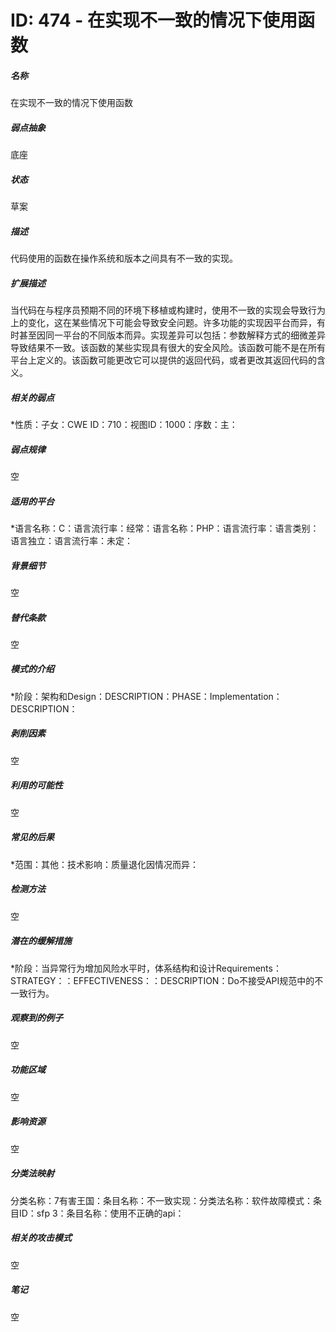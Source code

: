 # ID: 474 - 在实现不一致的情况下使用函数
<h5>名称</h5>在实现不一致的情况下使用函数
<h5>弱点抽象</h5>底座
<h5>状态</h5>草案
<h5>描述</h5>代码使用的函数在操作系统和版本之间具有不一致的实现。
<h5>扩展描述</h5>当代码在与程序员预期不同的环境下移植或构建时，使用不一致的实现会导致行为上的变化，这在某些情况下可能会导致安全问题。许多功能的实现因平台而异，有时甚至因同一平台的不同版本而异。实现差异可以包括：参数解释方式的细微差异导致结果不一致。该函数的某些实现具有很大的安全风险。该函数可能不是在所有平台上定义的。该函数可能更改它可以提供的返回代码，或者更改其返回代码的含义。
<h5>相关的弱点</h5>*性质：子女：CWE ID：710：视图ID：1000：序数：主：
<h5>弱点规律</h5>空
<h5>适用的平台</h5>*语言名称：C：语言流行率：经常：语言名称：PHP：语言流行率：语言类别：语言独立：语言流行率：未定：
<h5>背景细节</h5>空
<h5>替代条款</h5>空
<h5>模式的介绍</h5>*阶段：架构和Design：DESCRIPTION：PHASE：Implementation：DESCRIPTION：
<h5>剥削因素</h5>空
<h5>利用的可能性</h5>空
<h5>常见的后果</h5>*范围：其他：技术影响：质量退化因情况而异：
<h5>检测方法</h5>空
<h5>潜在的缓解措施</h5>*阶段：当异常行为增加风险水平时，体系结构和设计Requirements：STRATEGY：：EFFECTIVENESS：：DESCRIPTION：Do不接受API规范中的不一致行为。
<h5>观察到的例子</h5>空
<h5>功能区域</h5>空
<h5>影响资源</h5>空
<h5>分类法映射</h5>分类名称：7有害王国：条目名称：不一致实现：分类法名称：软件故障模式：条目ID：sfp 3：条目名称：使用不正确的api：
<h5>相关的攻击模式</h5>空
<h5>笔记</h5>空

